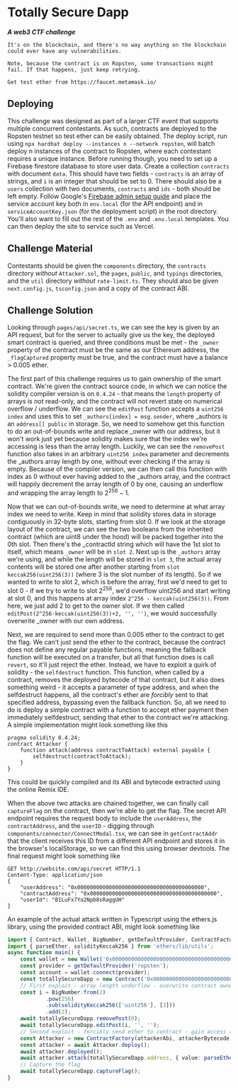 # Totally Secure Dapp

***A web3 CTF challenge***

```
It's on the blockchain, and there's no way anything on the blockchain could ever have any vulnerabilities.

Note, because the contract is on Ropsten, some transactions might fail. If that happens, just keep retrying.

Get test ether from https://faucet.metamask.io/
```

## Deploying

This challenge was designed as part of a larger CTF event that supports multiple concurrent contestants. As such, contracts are deployed to the Ropsten testnet so test ether can be easily obtained. The deploy script, run using `npx hardhat deploy --instances n --network ropsten`, will batch deploy n instances of the contract to Ropsten, where each contestant requires a unique instance. Before running though, you need to set up a Firebase firestore database to store user data. Create a collection `contracts` with document `data`. This should have two fields - `contracts` is an array of strings, and `i` is an integer that should be set to 0. There should also be a `users` collection with two documents, `contracts` and `ids` - both should be left empty. Follow Google's [Firebase admin setup guide](https://firebase.google.com/docs/admin/setup) and place the service account key both in `env.local` (for the API endpoint) and in `serviceAccountKey.json` (for the deployment script) in the root directory. You'll also want to fill out the rest of the `.env` and `.env.local` templates. You can then deploy the site to service such as Vercel.

## Challenge Material

Contestants should be given the `components` directory, the `contracts` directory *without* `Attacker.sol`, the `pages`, `public`, and `typings` directories, and the `util` directory *without* `rate-limit.ts`. They should also be given `next.config.js`, `tsconfig.json` and a copy of the contract ABI.

## Challenge Solution

Looking through `pages/api/secret.ts`, we can see the key is given by an API request, but for the server to actually give us the key, the deployed smart contract is queried, and three conditions must be met - the `_owner` property of the contract must be the same as our Ethereum address, the `_flagCaptured` property must be true, and the contract must have a balance > 0.005 ether.

The first part of this challenge requires us to gain ownership of the smart contract. We're given the contract source code, in which we can notice the solidity compiler version is on `0.4.24` - that means the `length` property of arrays is *not* read-only, and the contract will not revert state on numerical overflow / underflow. We can see the `editPost` function accepts a `uint256 index` and uses this to set `_authors[index] = msg.sender`, where _authors is an `address[] public` in storage. So, we need to somehow get this function to do an out-of-bounds write and replace _owner with our address, but it won't work just yet because solidity makes sure that the index we're accessing is less than the array length. Luckily, we can see the `removePost` function also takes in an arbitrary `uint256 index` parameter and decrements the _authors array length by one, without ever checking if the array is empty. Because of the compiler version, we can then call this function with index as 0 without ever having added to the _authors array, and the contract will happily decrement the array length of 0 by one, causing an underflow and wrapping the array length to $2^{256} - 1$.

Now that we can out-of-bounds write, we need to determine at what array index we need to write. Keep in mind that solidity stores data in storage contiguously in 32-byte slots, starting from slot 0. If we look at the storage layout of the contract, we can see the two booleans from the inherited contract (which are uint8 under the hood) will be packed together into the 0th slot. Then there's the _contractId string which will have the 1st slot to itself, which means `_owner` will be in `slot 2`. Next up is the `_authors` array we're using, and while the length will be stored in `slot 3`, the actual array contents will be stored one after another starting from `slot keccak256(uint256(3))` (where 3 is the slot number of its length). So if we wanted to write to slot 2, which is before the array, first we'd need to get to slot 0 - if we try to write to slot $2^{256}$, we'd overflow uint256 and start writing at slot 0, and this happens at array index `2^256 - keccak(uint256(3))`. From here, we just add 2 to get to the owner slot. If we then called `editPost(2^256-keccak(uint256(3))+2, '', '')`, we would successfully overwrite _owner with our own address.

Next, we are required to send more than 0.005 ether to the contract to get the flag. We can't just send the ether to the contract, because the contract does not define any regular payable functions, meaning the fallback function will be executed on a transfer, but all that function does is call `revert`, so it'll just reject the ether. Instead, we have to exploit a quirk of solidity - the `selfdestruct` function. This function, when called by a contract, removes the deployed bytecode of that contract, but it also does something weird - it accepts a parameter of type address, and when the selfdestruct happens, all the contract's ether are *forcibly* sent to that specified address, bypassing even the fallback function. So, all we need to do is deploy a simple contract with a function to accept ether payment then immediately selfdestruct, sending that ether to the contract we're attacking. A simple implementation might look something like this

```solidity
pragma solidity 0.4.24;
contract Attacker {
    function attack(address contractToAttack) external payable {
        selfdestruct(contractToAttack);
    }
}
```
This could be quickly compiled and its ABI and bytecode extracted using the online Remix IDE.

When the above two attacks are chained together, we can finally call `captureFlag` on the contract, then we're able to get the flag. The secret API endpoint requires the request body to include the `userAddress`, the `contractAddress`, and the `userID` - digging through `components/connector/ConnectModal.tsx`, we can see in `getContractAddr` that the client receives this ID from a different API endpoint and stores it in the browser's localStorage, so we can find this using browser devtools. The final request might look something like

```http
GET http://website.com/api/secret HTTP/1.1
Content-Type: application/json
{
    "userAddress": "0x0000000000000000000000000000000000000000",
    "contractAddress": "0x0000000000000000000000000000000000000000",
    "userId": "B1LuFx7Yo2Npb8sRaggUH"
}
```

An example of the actual attack written in Typescript using the ethers.js library, using the provided contract ABI, might look something like

```typescript
import { Contract, Wallet, BigNumber, getDefaultProvider, ContractFactory } from 'ethers';
import { parseEther, solidityKeccak256 } from 'ethers/lib/utils';
async function main() {
    const wallet = new Wallet('0x0000000000000000000000000000000000000000');
    const provider = getDefaultProvider('ropsten');
    const account = wallet.connect(provider);
    const totallySecureDapp = new Contract('0x0000000000000000000000000000000000000000', abi, account);
    // First exploit - array length underflow - overwrite contract owner
    const i = BigNumber.from(2)
            .pow(256)
            .sub(solidityKeccak256(['uint256'], [3]))
            .add(2);
    await totallySecureDapp.removePost(0);
    await totallySecureDapp.editPost(i, '', '');
    // Second exploit - forcibly send ether to contract - gain access to captureFlag()
    const Attacker = new ContractFactory(attackerAbi, attackerBytecode, account);
    const attacker = await Attacker.deploy();
    await attacker.deployed();
    await attacker.attack(totallySecureDapp.address, { value: parseEther('0.006') })
    // Capture the flag
    await totallySecureDapp.captureFlag();
}
```
